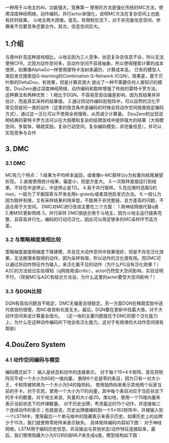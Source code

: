 一种用于斗地主的AI，功能强大，竞赛第一
使用的方法是强化传统的MC方法，使用深度神经网络，动作编码，并行actor来强化，说明MC方法在复杂空间上也能有好的结果。
斗地主两大困难。首先，有限制交流下，对于非完备信息空间，参赛者不仅要竞争还要合作。其次，信息空间巨大。
## 1.介绍 ##
与德州扑克这种游戏相比，斗地主因为三人竞争，状态复杂且信息不全，所以无法使用CFR，又因为动作空间多，且动作空间不容易抽象，所以使得搜索计算的成本很贵，如果像AlphaGo一样使用蒙特卡洛树来遍历，计算成本高。
已有的模型人类启发式搜索加Q-learning的Combination Q-Network (CQN)，效果差，基于贝叶斯的DeltaDou，有效果，但是计算资源大
提出了一种不需要任何人类知识的模型，DouZero通过深度神经网络、动作编码和取样增强了传统的蒙特卡罗方法。
这种算法有两种优势：
1.相比于DQN，不容易受高估偏差影响，因为其结果并非估计，而是真实采样的结果值。
2.通过将动作编码到矩阵中，可以自然的泛化不常见但是同一类的动作（这里的隐含条件是编码的时候会将动作空间按类规定编码方式），通过这一泛化可以不使用全局搜索，从而减少计算量。
DouZero的出现说明经典的蒙特卡罗方法可以在大规模和复杂的纸牌游戏中提供强大的结果（大规模空间，多智体，稀疏奖励，复杂行动空间，复杂编码模型，非完备信息），并可以实现竞争与合作
## 3. DMC ##
### 3.1 DMC ###
MC有几个特点：
1.结果为平均样本返回，或者像n-MC那样以γ为权重向结尾展望折现。
2.直接使用统计结果，偏差小，但是方差大。
3.一次取样直接运行到结束，不存在中途停止，中途停止是TD。
4.易于并行取样。
5.在应用时选取Q的max，一般为了平衡探索与开发会用ε-greedy或者其他启发式办法。
6.一般认为因为取样有限，又有采样结果利用率低，不能用于非完整链，且方差高的问题，不适合用于大空间。
DMC对MC进行改进主要在三个方面：
1.用神经网络代替q表
2.用MSE更新网络
3，并行采样
DMC很适合用于斗地主，因为斗地主运行链条完整，且容易并行化，编码的行动可泛化，因此可以用足够多的MC采样环节高方差。
### 3.2 与策略梯度类相比较 ###
策略梯度直接用梯度下降建模，并且在大动作空间中效果很好，但是不存在泛化效果，无法推理未取得的动作，因为采样有限，所以动作的泛化很有用。而DMC可以通过将动作特征作为输入，来泛化看不见的动作（为什么PG没有泛化效果？）
A2C的方法经过实验得知（q网络用语critic），actor仍然受大空间影响，实验证明不行。（常规MC与A2C有结合方法没，为什么这里的actor要受大空间影响？）
### 3.3 与DQN比较 ###
DQN有高估问题且不稳定，DMC无偏差且很稳定。另一方面DQN在稀疏奖励中迭代收敛的很慢，而NC收敛和长度无关。最后，DQN要在更新中找最大值，对于大动作空间来说计算量会很大。
（这一块的主要问题就在于DMC的那个泛化能力上，为什么在这种动作编码的下他会有泛化能力，这对于有规律的大动作空间很有帮助）
## 4.DouZero System ##
### 4.1 动作空间编码与模型 ###
编码模式如下：
输入是状态和动作的连接表示。
对于每个15×4卡矩阵，首先将矩阵压平成一个大小为60的一维向量。
删除6个总是零的条目，因为只有一对大小王，卡矩阵被转换为一个大小为54的独热码。
使用独热码来表示其他两个玩家当前的手卡。对于农民，使用一个大小为17的向量，其中每个条目对应于当前状态下的手卡的数量。对于地主来说，矢量的大小是20。类似地，使用一个15维向量来表示当前状态下的炸弹数量。
对于历史出牌，考虑最近的15个动作，并连接每三个连续动作的表示；也就是说，历史出牌被编码到一个5×162矩阵中，并被输入到一个LSTM中，使用最后一个单元格中的隐藏表示来表示历史。如果历史上的出牌少于15次，我们就使用零矩阵来表示缺失。
具体矩阵编码内容如下图：
对于神经网络，LSTM用于编码历史信息，并且输出与其他状态/动作特征连接起来，最后，我们使用隐藏大小为512的6层MLP来生成q值，模型结构如下图：
